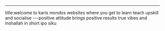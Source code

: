 ---
title:welcome to karis mondos websites
where you get to learn teach upskill and socialise
---positive attitude brings positive results
true vibes and inshallah
 in short ipo siku

